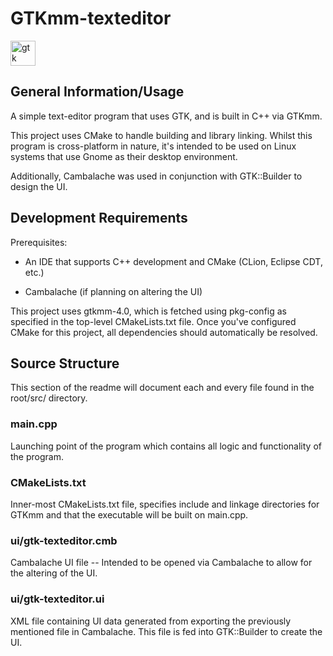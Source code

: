 # GTKmm-texteditor

<p align="left"> <a href="https://www.gtk.org/" target="_blank" rel="noreferrer"> <img src="https://www.gtk.org/assets/img/logo-gtk-sm.png" alt="gtk" width="40" height="40"/> </a> </p>

## General Information/Usage
A simple text-editor program that uses GTK, and is built in C++ via GTKmm. 

This project uses CMake to handle building and library linking. 
Whilst this program is cross-platform in nature, it's intended to be used on Linux systems that use Gnome as their desktop environment.

Additionally, Cambalache was used in conjunction with GTK::Builder to design the UI. 

## Development Requirements
Prerequisites:

- An IDE that supports C++ development and CMake (CLion, Eclipse CDT, etc.)

- Cambalache (if planning on altering the UI)


This project uses gtkmm-4.0, which is fetched using pkg-config as specified in the top-level CMakeLists.txt file. 
Once you've configured CMake for this project, all dependencies should automatically be resolved.


## Source Structure
This section of the readme will document each and every file found in the root/src/ directory.

### main.cpp
Launching point of the program which contains all logic and functionality of the program.

### CMakeLists.txt
Inner-most CMakeLists.txt file, specifies include and linkage directories for GTKmm and that the executable will be built on main.cpp.

### ui/gtk-texteditor.cmb
Cambalache UI file -- Intended to be opened via Cambalache to allow for the altering of the UI.

### ui/gtk-texteditor.ui
XML file containing UI data generated from exporting the previously mentioned file in Cambalache. This file is fed into GTK::Builder to create the UI.
